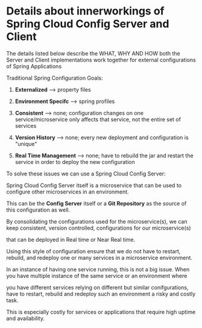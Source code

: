 # Details about innerworkings of Spring Cloud Config Server and Client

The details listed below describe the WHAT, WHY AND HOW both the Server and Client implementations work together for external configurations of Spring Applications

Traditional Spring Configuration Goals:
    
1) **Externalized** --> property files

2) **Environment Specifc** --> spring profiles

3) **Consistent** --> none; configuration changes on one service/microservice only affects that service, not the entire set of services

4) **Version History** --> none; every new deployment and configuration is "unique"

5) **Real Time Management** --> none; have to rebuild the jar and restart the service in order to deploy the new configuration

To solve these issues we can use a Spring Cloud Config Server:

Spring Cloud Config Server itself is a microservice that can be used to configure other microservices in an environment.

This can be the **Config Server** itself or a **Git Repository** as the source of this configuration as well.

By consolidating the configurations used for the microservice(s), we can keep consistent, version controlled, configurations for our microservice(s)

that can be deployed in Real time or Near Real time. 

Using this style of configuration ensure that we do not have to restart, rebuild, and redeploy one or many services in a microservice environment.

In an instance of having one service running, this is not a big issue. When you have multiple instance of the same service or an environment where

you have different services relying on different but similar conifgurations, have to restart, rebuild and redeploy such an environment a risky and costly task.

This is especially costly for services or applications that require high uptime and availability.
